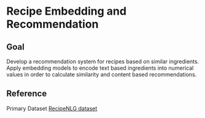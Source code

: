 # Recipe Embedding and Recommendation

## Goal

Develop a recommendation system for recipes based on similar ingredients. Apply embedding models to encode text  based ingredients into numerical values in order to calculate similarity and content based recommendations.

## Reference

Primary Dataset [RecipeNLG dataset](https://recipenlg.cs.put.poznan.pl/dataset)
